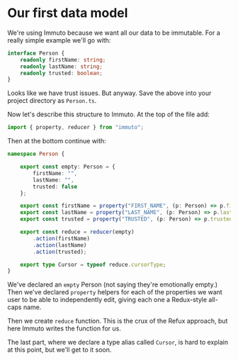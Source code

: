 # Our first data model

We're using Immuto because we want all our data to be immutable. For a really simple example we'll go with:

```ts
interface Person {
    readonly firstName: string;
    readonly lastName: string;
    readonly trusted: boolean;
}
```

Looks like we have trust issues. But anyway. Save the above into your project directory as `Person.ts`.

Now let's describe this structure to Immuto. At the top of the file add:

```ts
import { property, reducer } from "immuto";
```

Then at the bottom continue with:

```ts
namespace Person {

    export const empty: Person = {
        firstName: "",
        lastName: "",
        trusted: false
    };

    export const firstName = property("FIRST_NAME", (p: Person) => p.firstName);
    export const lastName = property("LAST_NAME", (p: Person) => p.lastName);
    export const trusted = property("TRUSTED", (p: Person) => p.trusted);

    export const reduce = reducer(empty)
        .action(firstName)
        .action(lastName)
        .action(trusted);

    export type Cursor = typeof reduce.cursorType;
}
```

We've declared an `empty` Person (not saying they're emotionally empty.) Then we've declared `property` helpers for each of the properties we want user to be able to independently edit, giving each one a Redux-style all-caps name.

Then we create `reduce` function. This is the crux of the Refux approach, but here Immuto writes the function for us.

The last part, where we declare a type alias called `Cursor`, is hard to explain at this point, but we'll get to it soon.
